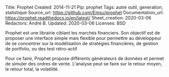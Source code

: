 Title: Prophet
Created: 2014-11-21
Pip: prophet
Tags: autre outil, generation, statistique
Source_url: https://github.com/Emsu/prophet
Documentation_url: https://prophet.readthedocs.io/en/latest/
Sheet_creation: 2020-03-06
Redactors: André B.
Updated: 2020-03-06
Licenses: BSD

Prophet est une librairie ciblant les marchés financiers. Son objectif est de proposer une interface simple mais flexible pour permettre au développeur de se concentrer sur la modélisation de stratégies financières, de gestion de portfolio, ou des test rétro-actif.

Pour ce faire, Prophet propose différents générateurs de données et permet de simuler des ordres de vente. L'analyse peut se faire sur le retour moyen, le retour total, la volatilité.
